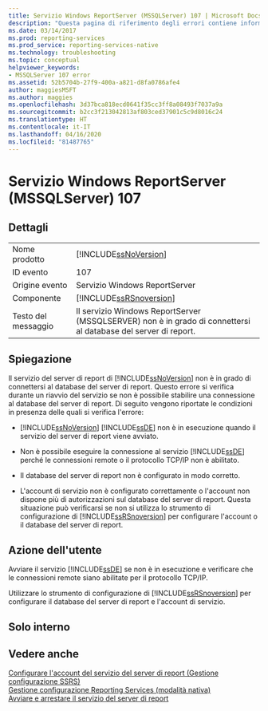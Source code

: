 ```yaml
---
title: Servizio Windows ReportServer (MSSQLServer) 107 | Microsoft Docs
description: "Questa pagina di riferimento degli errori contiene informazioni sull'ID evento 107: Il servizio Windows ReportServer (SQL Server) non si connette al database del server di report."
ms.date: 03/14/2017
ms.prod: reporting-services
ms.prod_service: reporting-services-native
ms.technology: troubleshooting
ms.topic: conceptual
helpviewer_keywords:
- MSSQLServer 107 error
ms.assetid: 52b5704b-27f9-400a-a821-d8fa0786afe4
author: maggiesMSFT
ms.author: maggies
ms.openlocfilehash: 3d37bca818ecd0641f35cc3ff8a08493f7037a9a
ms.sourcegitcommit: b2cc3f213042813af803ced37901c5c9d8016c24
ms.translationtype: HT
ms.contentlocale: it-IT
ms.lasthandoff: 04/16/2020
ms.locfileid: "81487765"
---
```

# <a name="report-server-windows-service-mssqlserver-107"></a>Servizio Windows ReportServer (MSSQLServer) 107
    
## <a name="details"></a>Dettagli  
  
|||  
|-|-|  
|Nome prodotto|[!INCLUDE[ssNoVersion](../../includes/ssnoversion-md.md)]|  
|ID evento|107|  
|Origine evento|Servizio Windows ReportServer|  
|Componente|[!INCLUDE[ssRSnoversion](../../includes/ssrsnoversion-md.md)]|  
|Testo del messaggio|Il servizio Windows ReportServer (MSSQLSERVER) non è in grado di connettersi al database del server di report.|  
  
## <a name="explanation"></a>Spiegazione  
 Il servizio del server di report di [!INCLUDE[ssNoVersion](../../includes/ssnoversion-md.md)] non è in grado di connettersi al database del server di report. Questo errore si verifica durante un riavvio del servizio se non è possibile stabilire una connessione al database del server di report. Di seguito vengono riportate le condizioni in presenza delle quali si verifica l'errore:  
  
-   [!INCLUDE[ssNoVersion](../../includes/ssnoversion-md.md)] [!INCLUDE[ssDE](../../includes/ssde-md.md)] non è in esecuzione quando il servizio del server di report viene avviato.  
  
-   Non è possibile eseguire la connessione al servizio [!INCLUDE[ssDE](../../includes/ssde-md.md)] perché le connessioni remote o il protocollo TCP/IP non è abilitato.  
  
-   Il database del server di report non è configurato in modo corretto.  
  
-   L'account di servizio non è configurato correttamente o l'account non dispone più di autorizzazioni sul database del server di report. Questa situazione può verificarsi se non si utilizza lo strumento di configurazione di [!INCLUDE[ssRSnoversion](../../includes/ssrsnoversion-md.md)] per configurare l'account o il database del server di report.  
  
## <a name="user-action"></a>Azione dell'utente  
 Avviare il servizio [!INCLUDE[ssDE](../../includes/ssde-md.md)] se non è in esecuzione e verificare che le connessioni remote siano abilitate per il protocollo TCP/IP.  
  
 Utilizzare lo strumento di configurazione di [!INCLUDE[ssRSnoversion](../../includes/ssrsnoversion-md.md)] per configurare il database del server di report e l'account di servizio.  
  
## <a name="internal-only"></a>Solo interno  
  
## <a name="see-also"></a>Vedere anche  
 [Configurare l'account del servizio del server di report &#40;Gestione configurazione SSRS&#41;](../../reporting-services/install-windows/configure-the-report-server-service-account-ssrs-configuration-manager.md)   
 [Gestione configurazione Reporting Services &#40;modalità nativa&#41;](../../reporting-services/install-windows/reporting-services-configuration-manager-native-mode.md)   
 [Avviare e arrestare il servizio del server di report](../../reporting-services/report-server/start-and-stop-the-report-server-service.md)  
  
  

